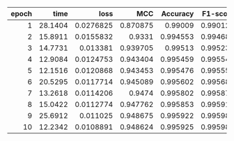 |   epoch |    time |      loss |      MCC |   Accuracy |   F1-score |
|--------:|--------:|----------:|---------:|-----------:|-----------:|
|       1 | 28.1404 | 0.0276825 | 0.870875 |   0.99009  |   0.990127 |
|       2 | 15.8911 | 0.0155832 | 0.9331   |   0.994553 |   0.994681 |
|       3 | 14.7731 | 0.013381  | 0.939705 |   0.99513  |   0.995232 |
|       4 | 12.9084 | 0.0124753 | 0.943404 |   0.995459 |   0.995544 |
|       5 | 12.1516 | 0.0120868 | 0.943453 |   0.995476 |   0.995557 |
|       6 | 20.5295 | 0.0117714 | 0.945089 |   0.995602 |   0.995681 |
|       7 | 13.2618 | 0.0114206 | 0.9474   |   0.995802 |   0.995873 |
|       8 | 15.0422 | 0.0112774 | 0.947762 |   0.995853 |   0.995916 |
|       9 | 25.6912 | 0.011025  | 0.948675 |   0.995922 |   0.995986 |
|      10 | 12.2342 | 0.0108891 | 0.948624 |   0.995925 |   0.995986 |